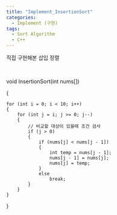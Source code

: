 ```yaml
---
title: "Implement_InsertionSort"
categories:
  - Implement (구현)
tags:
  - Sort Algorithm
  - C++
---
```


직접 구현해본 삽입 정렬

<br>

void InsertionSort(int nums[])

{

	for (int i = 0; i < 10; i++)
	{
		for (int j = i; j >= 0; j--)
		{
			// 비교할 대상이 있을때 조건 검사
			if (j > 0)
			{
				if (nums[j] < nums[j - 1])
				{
					int temp = nums[j - 1];
					nums[j - 1] = nums[j];
					nums[j] = temp;
				}
				else
					break;
			}
		}
	}
}
